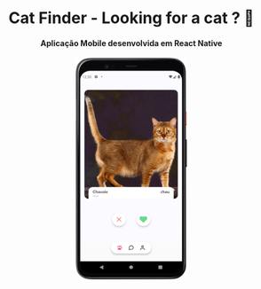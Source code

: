 <h1 align="center">
  Cat Finder - Looking for a cat ? 📱
</h1>

<h4 align="center">
  Aplicação Mobile desenvolvida em React Native
</h4>

<div align="center">
  <img src=".github/cats.png" width="200" height="400" />
</div>

